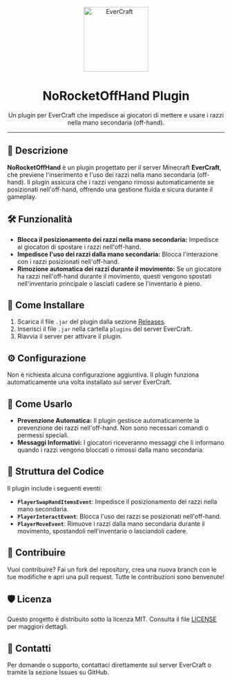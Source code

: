 <p align="center">
  <img src="https://i.imgur.com/m5Nwigv.png" alt="EverCraft" width="150">
</p>

<h1 align="center">NoRocketOffHand Plugin</h1>

<p align="center">
  Un plugin per EverCraft che impedisce ai giocatori di mettere e usare i razzi nella mano secondaria (off-hand).
</p>

---

## 📜 Descrizione

**NoRocketOffHand** è un plugin progettato per il server Minecraft **EverCraft**, che previene l'inserimento e l'uso dei razzi nella mano secondaria (off-hand). Il plugin assicura che i razzi vengano rimossi automaticamente se posizionati nell'off-hand, offrendo una gestione fluida e sicura durante il gameplay.

## 🛠️ Funzionalità

- **Blocca il posizionamento dei razzi nella mano secondaria:** Impedisce ai giocatori di spostare i razzi nell'off-hand.
- **Impedisce l'uso dei razzi dalla mano secondaria:** Blocca l'interazione con i razzi posizionati nell'off-hand.
- **Rimozione automatica dei razzi durante il movimento:** Se un giocatore ha razzi nell'off-hand durante il movimento, questi vengono spostati nell'inventario principale o lasciati cadere se l'inventario è pieno.

## 🚀 Come Installare

1. Scarica il file `.jar` del plugin dalla sezione [Releases](https://github.com/UnStackss/EverNoOffRocket/releases/tag/latest).
2. Inserisci il file `.jar` nella cartella `plugins` del server EverCraft.
3. Riavvia il server per attivare il plugin.

## ⚙️ Configurazione

Non è richiesta alcuna configurazione aggiuntiva. Il plugin funziona automaticamente una volta installato sul server EverCraft.

## 📄 Come Usarlo

- **Prevenzione Automatica:** Il plugin gestisce automaticamente la prevenzione dei razzi nell'off-hand. Non sono necessari comandi o permessi speciali.
- **Messaggi Informativi:** I giocatori riceveranno messaggi che li informano quando i razzi vengono bloccati o rimossi dalla mano secondaria.

## 📂 Struttura del Codice

Il plugin include i seguenti eventi:

- **`PlayerSwapHandItemsEvent`**: Impedisce il posizionamento dei razzi nella mano secondaria.
- **`PlayerInteractEvent`**: Blocca l'uso dei razzi se posizionati nell'off-hand.
- **`PlayerMoveEvent`**: Rimuove i razzi dalla mano secondaria durante il movimento, spostandoli nell'inventario o lasciandoli cadere.

## 📝 Contribuire

Vuoi contribuire? Fai un fork del repository, crea una nuova branch con le tue modifiche e apri una pull request. Tutte le contribuzioni sono benvenute!

## 🛡️ Licenza

Questo progetto è distribuito sotto la licenza MIT. Consulta il file [LICENSE](LICENSE) per maggiori dettagli.

## 📧 Contatti

Per domande o supporto, contattaci direttamente sul server EverCraft o tramite la sezione Issues su GitHub.
